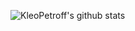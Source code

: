 ![KleoPetroff's github stats](https://github-readme-stats.vercel.app/api?username=kleopetroff&count_private=true&show_icons=true&theme=buefy)


<!--
**KleoPetroff/KleoPetroff** is a ✨ _special_ ✨ repository because its `README.md` (this file) appears on your GitHub profile.

Here are some ideas to get you started:

- 🔭 I’m currently working on ...
- 🌱 I’m currently learning ...
- 👯 I’m looking to collaborate on ...
- 🤔 I’m looking for help with ...
- 💬 Ask me about ...
- 📫 How to reach me: ...
- 😄 Pronouns: ...
- ⚡ Fun fact: ...
-->
